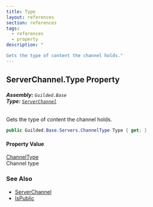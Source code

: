 ```yaml
---
title: Type
layout: references
section: references
tags:
  - references
  - property
description: "

Gets the type of content the channel holds."
---
```


## ServerChannel.Type Property
###### **Assembly:** `Guilded.Base`<br/>**Type:** [`ServerChannel`](ServerChannel 'Guilded.Base.Servers.ServerChannel')

Gets the type of content the channel holds.

```csharp
public Guilded.Base.Servers.ChannelType Type { get; }
```

#### Property Value
[ChannelType](ChannelType 'Guilded.Base.Servers.ChannelType')  
Channel type

### See Also
- [ServerChannel](ServerChannel 'Guilded.Base.Servers.ServerChannel')
- [IsPublic](ServerChannel.IsPublic 'Guilded.Base.Servers.ServerChannel.IsPublic')